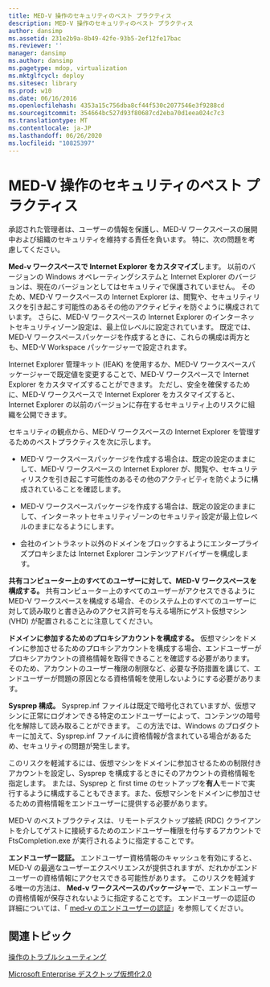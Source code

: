 ```yaml
---
title: MED-V 操作のセキュリティのベスト プラクティス
description: MED-V 操作のセキュリティのベスト プラクティス
author: dansimp
ms.assetid: 231e2b9a-8b49-42fe-93b5-2ef12fe17bac
ms.reviewer: ''
manager: dansimp
ms.author: dansimp
ms.pagetype: mdop, virtualization
ms.mktglfcycl: deploy
ms.sitesec: library
ms.prod: w10
ms.date: 06/16/2016
ms.openlocfilehash: 4353a15c756dba8cf44f530c2077546e3f9288cd
ms.sourcegitcommit: 354664bc527d93f80687cd2eba70d1eea024c7c3
ms.translationtype: MT
ms.contentlocale: ja-JP
ms.lasthandoff: 06/26/2020
ms.locfileid: "10825397"
---
```

# MED-V 操作のセキュリティのベスト プラクティス


承認された管理者は、ユーザーの情報を保護し、MED-V ワークスペースの展開中および組織のセキュリティを維持する責任を負います。 特に、次の問題を考慮してください。

**Med-v ワークスペースで Internet Explorer をカスタマイズ**します。 以前のバージョンの Windows オペレーティングシステムと Internet Explorer のバージョンは、現在のバージョンとしてはセキュリティで保護されていません。 そのため、MED-V ワークスペースの Internet Explorer は、閲覧や、セキュリティリスクを引き起こす可能性のあるその他のアクティビティを防ぐように構成されています。 さらに、MED-V ワークスペースの Internet Explorer のインターネットセキュリティゾーン設定は、最上位レベルに設定されています。 既定では、MED-V ワークスペースパッケージを作成するときに、これらの構成は両方とも、MED-V Workspace パッケージャーで設定されます。

Internet Explorer 管理キット (IEAK) を使用するか、MED-V ワークスペースパッケージャーで既定値を変更することで、MED-V ワークスペースで Internet Explorer をカスタマイズすることができます。 ただし、安全を確保するために、MED-V ワークスペースで Internet Explorer をカスタマイズすると、Internet Explorer の以前のバージョンに存在するセキュリティ上のリスクに組織を公開できます。

セキュリティの観点から、MED-V ワークスペースの Internet Explorer を管理するためのベストプラクティスを次に示します。

-   MED-V ワークスペースパッケージを作成する場合は、既定の設定のままにして、MED-V ワークスペースの Internet Explorer が、閲覧や、セキュリティリスクを引き起こす可能性のあるその他のアクティビティを防ぐように構成されていることを確認します。

-   MED-V ワークスペースパッケージを作成する場合は、既定の設定のままにして、インターネットセキュリティゾーンのセキュリティ設定が最上位レベルのままになるようにします。

-   会社のイントラネット以外のドメインをブロックするようにエンタープライズプロキシまたは Internet Explorer コンテンツアドバイザーを構成します。

**共有コンピューター上のすべてのユーザーに対して、MED-V ワークスペースを構成する。** 共有コンピューター上のすべてのユーザーがアクセスできるように MED-V ワークスペースを構成する場合、そのシステム上のすべてのユーザーに対して読み取りと書き込みのアクセス許可を与える場所にゲスト仮想マシン (VHD) が配置されることに注意してください。

**ドメインに参加するためのプロキシアカウントを構成する。** 仮想マシンをドメインに参加させるためのプロキシアカウントを構成する場合、エンドユーザーがプロキシアカウントの資格情報を取得できることを確認する必要があります。 そのため、アカウントのユーザー権限の制限など、必要な予防措置を講じて、エンドユーザーが問題の原因となる資格情報を使用しないようにする必要があります。

**Sysprep 構成。** Sysprep.inf ファイルは既定で暗号化されていますが、仮想マシンに正常にログオンできる特定のエンドユーザーによって、コンテンツの暗号化を解除して読み取ることができます。 この方法では、Windows のプロダクトキーに加えて、Sysprep.inf ファイルに資格情報が含まれている場合があるため、セキュリティの問題が発生します。

このリスクを軽減するには、仮想マシンをドメインに参加させるための制限付きアカウントを設定し、Sysprep を構成するときにそのアカウントの資格情報を指定します。 または、Sysprep と first time のセットアップを**有人**モードで実行するように構成することもできます。また、仮想マシンをドメインに参加させるための資格情報をエンドユーザーに提供する必要があります。

MED-V のベストプラクティスは、リモートデスクトップ接続 (RDC) クライアントを介してゲストに接続するためのエンドユーザー権限を付与するアカウントで FtsCompletion.exe が実行されるように指定することです。

**エンドユーザー認証。** エンドユーザー資格情報のキャッシュを有効にすると、MED-V の最適なユーザーエクスペリエンスが提供されますが、だれかがエンドユーザーの資格情報にアクセスできる可能性があります。 このリスクを軽減する唯一の方法は、 **Med-v ワークスペースのパッケージャー**で、エンドユーザーの資格情報が保存されないように指定することです。 エンドユーザーの認証の詳細については、「 [med-v のエンドユーザーの認証](authentication-of-med-v-end-users.md)」を参照してください。

## 関連トピック


[操作のトラブルシューティング](operations-troubleshooting-medv2.md)

[Microsoft Enterprise デスクトップ仮想化2.0](index.md)

 

 





